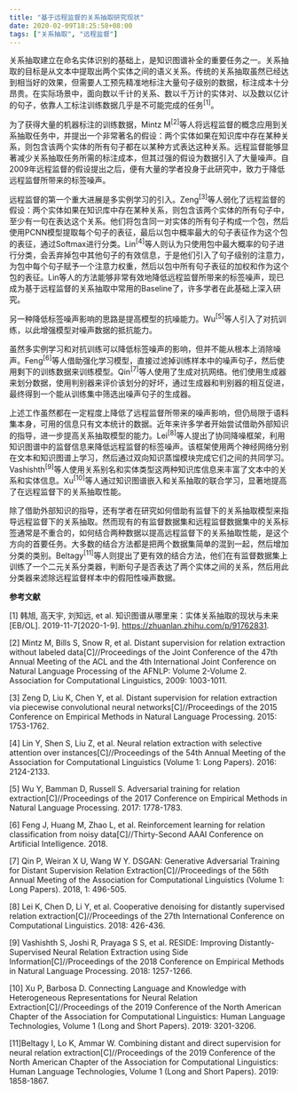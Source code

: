 ```yaml
---
title: "基于远程监督的关系抽取研究现状"
date: 2020-02-09T18:25:58+08:00
tags: ["关系抽取", "远程监督"]
---
```


关系抽取建立在命名实体识别的基础上，是知识图谱补全的重要任务之一。关系抽取的目标是从文本中提取出两个实体之间的语义关系。传统的关系抽取虽然已经达到相当好的效果，但需要人工预先精准地标注大量句子级别的数据，标注成本十分昂贵。在实际场景中，面向数以千计的关系、数以千万计的实体对、以及数以亿计的句子，依靠人工标注训练数据几乎是不可能完成的任务<sup>[1]</sup>。

为了获得大量的机器标注的训练数据，Mintz M<sup>[2]</sup>等人将远程监督的概念应用到关系抽取任务中，并提出一个非常著名的假设：两个实体如果在知识库中存在某种关系，则包含该两个实体的所有句子都在以某种方式表达这种关系。远程监督能够显著减少关系抽取任务所需的标注成本，但其过强的假设为数据引入了大量噪声。自2009年远程监督的假设提出之后，便有大量的学者投身于此研究中，致力于降低远程监督所带来的标签噪声。

远程监督的第一个重大进展是多实例学习的引入。Zeng<sup>[3]</sup>等人弱化了远程监督的假设：两个实体如果在知识库中存在某种关系，则包含该两个实体的所有句子中，至少有一句在表达这个关系。他们将包含同一对实体的所有句子构成一个包，然后使用PCNN模型提取每个句子的表征，最后以包中概率最大的句子表征作为这个包的表征，通过Softmax进行分类。Lin<sup>[4]</sup>等人则认为只使用包中最大概率的句子进行分类，会丢弃掉包中其他句子的有效信息，于是他们引入了句子级别的注意力，为包中每个句子赋予一个注意力权重，然后以包中所有句子表征的加权和作为这个包的表征。Lin等人的方法能够非常有效地降低远程监督所带来的标签噪声，现已成为基于远程监督的关系抽取中常用的Baseline了，许多学者在此基础上深入研究。

另一种降低标签噪声影响的思路是提高模型的抗噪能力。Wu<sup>[5]</sup>等人引入了对抗训练，以此增强模型对噪声数据的抵抗能力。

虽然多实例学习和对抗训练可以降低标签噪声的影响，但并不能从根本上消除噪声。Feng<sup>[6]</sup>等人借助强化学习模型，直接过滤掉训练样本中的噪声句子，然后使用剩下的训练数据来训练模型。Qin<sup>[7]</sup>等人使用了生成对抗网络。他们使用生成器来划分数据，使用判别器来评价该划分的好坏，通过生成器和判别器的相互促进，最终得到一个能从训练集中筛选出噪声句子的生成器。

上述工作虽然都在一定程度上降低了远程监督所带来的噪声影响，但仍局限于语料集本身，可用的信息只有文本统计的数据。近年来许多学者开始尝试借助外部知识的指导，进一步提高关系抽取模型的能力。Lei<sup>[8]</sup>等人提出了协同降噪框架，利用知识图谱中的监督信息来降低远程监督的标签噪声。该框架使用两个神经网络分别在文本和知识图谱上学习，然后通过双向知识蒸馏模块完成它们之间的共同学习。Vashishth<sup>[9]</sup>等人使用关系别名和实体类型这两种知识库信息来丰富了文本中的关系和实体信息。Xu<sup>[10]</sup>等人通过知识图谱嵌入和关系抽取的联合学习，显著地提高了在远程监督下的关系抽取性能。

除了借助外部知识的指导，还有学者在研究如何借助有监督下的关系抽取模型来指导远程监督下的关系抽取。然而现有的有监督数据集和远程监督数据集中的关系标签通常是不重合的，如何结合两种数据以提高远程监督下的关系抽取性能，是这个方向的首要任务。大多数的结合方法都是把两个数据集简单的混到一起，然后增加分类的类别。Beltagy<sup>[11]</sup>等人则提出了更有效的结合方法，他们在有监督数据集上训练了一个二元关系分类器，判断句子是否表达了两个实体之间的关系，然后用此分类器来滤除远程监督样本中的假阳性噪声数据。

**参考文献**

[1]   韩旭, 高天宇, 刘知远, et al. 知识图谱从哪里来：实体关系抽取的现状与未来[EB/OL]. 2019-11-7[2020-1-9]. https://zhuanlan.zhihu.com/p/91762831.

[2]   Mintz M, Bills S, Snow R, et al. Distant supervision for relation extraction without labeled data[C]//Proceedings of the Joint Conference of the 47th Annual Meeting of the ACL and the 4th International Joint Conference on Natural Language Processing of the AFNLP: Volume 2-Volume 2. Association for Computational Linguistics, 2009: 1003-1011.

[3]   Zeng D, Liu K, Chen Y, et al. Distant supervision for relation extraction via piecewise convolutional neural networks[C]//Proceedings of the 2015 Conference on Empirical Methods in Natural Language Processing. 2015: 1753-1762.

[4]   Lin Y, Shen S, Liu Z, et al. Neural relation extraction with selective attention over instances[C]//Proceedings of the 54th Annual Meeting of the Association for Computational Linguistics (Volume 1: Long Papers). 2016: 2124-2133.

[5]   Wu Y, Bamman D, Russell S. Adversarial training for relation extraction[C]//Proceedings of the 2017 Conference on Empirical Methods in Natural Language Processing. 2017: 1778-1783.

[6]   Feng J, Huang M, Zhao L, et al. Reinforcement learning for relation classification from noisy data[C]//Thirty-Second AAAI Conference on Artificial Intelligence. 2018.

[7]   Qin P, Weiran X U, Wang W Y. DSGAN: Generative Adversarial Training for Distant Supervision Relation Extraction[C]//Proceedings of the 56th Annual Meeting of the Association for Computational Linguistics (Volume 1: Long Papers). 2018, 1: 496-505.

[8]   Lei K, Chen D, Li Y, et al. Cooperative denoising for distantly supervised relation extraction[C]//Proceedings of the 27th International Conference on Computational Linguistics. 2018: 426-436.

[9]   Vashishth S, Joshi R, Prayaga S S, et al. RESIDE: Improving Distantly-Supervised Neural Relation Extraction using Side Information[C]//Proceedings of the 2018 Conference on Empirical Methods in Natural Language Processing. 2018: 1257-1266.

[10]  Xu P, Barbosa D. Connecting Language and Knowledge with Heterogeneous Representations for Neural Relation Extraction[C]//Proceedings of the 2019 Conference of the North American Chapter of the Association for Computational Linguistics: Human Language Technologies, Volume 1 (Long and Short Papers). 2019: 3201-3206.

[11]Beltagy I, Lo K, Ammar W. Combining distant and direct supervision for neural relation extraction[C]//Proceedings of the 2019 Conference of the North American Chapter of the Association for Computational Linguistics: Human Language Technologies, Volume 1 (Long and Short Papers). 2019: 1858-1867.